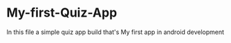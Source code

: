 # My-first-Quiz-App
In this file a simple quiz app build that's My first app in android development
